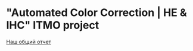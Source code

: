 # "Automated Color Correction | HE & IHC" ITMO project

[Наш общий отчет](https://docs.google.com/document/d/1DxhGQyW8KCcMPwrmLVRSkJqRIV_DIEVZVPGM1oQG5TU/edit#heading=h.ny8g5b67me01)
